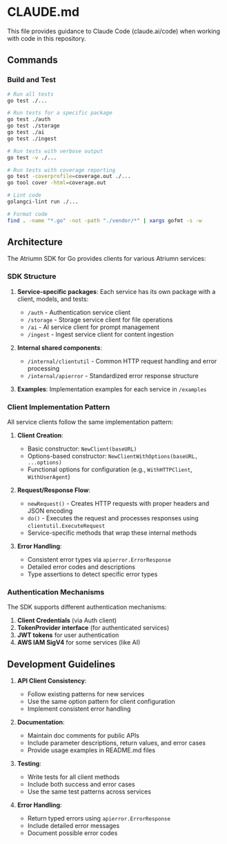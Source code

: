 # CLAUDE.md

This file provides guidance to Claude Code (claude.ai/code) when working with code in this repository.

## Commands

### Build and Test

```bash
# Run all tests
go test ./...

# Run tests for a specific package 
go test ./auth
go test ./storage
go test ./ai
go test ./ingest

# Run tests with verbose output
go test -v ./...

# Run tests with coverage reporting
go test -coverprofile=coverage.out ./...
go tool cover -html=coverage.out

# Lint code
golangci-lint run ./...

# Format code
find . -name "*.go" -not -path "./vendor/*" | xargs gofmt -s -w
```

## Architecture

The Atriumn SDK for Go provides clients for various Atriumn services:

### SDK Structure

1. **Service-specific packages**: Each service has its own package with a client, models, and tests:
   - `/auth` - Authentication service client
   - `/storage` - Storage service client for file operations
   - `/ai` - AI service client for prompt management
   - `/ingest` - Ingest service client for content ingestion

2. **Internal shared components**:
   - `/internal/clientutil` - Common HTTP request handling and error processing
   - `/internal/apierror` - Standardized error response structure

3. **Examples**: Implementation examples for each service in `/examples`

### Client Implementation Pattern

All service clients follow the same implementation pattern:

1. **Client Creation**:
   - Basic constructor: `NewClient(baseURL)`
   - Options-based constructor: `NewClientWithOptions(baseURL, ...options)`
   - Functional options for configuration (e.g., `WithHTTPClient`, `WithUserAgent`)

2. **Request/Response Flow**:
   - `newRequest()` - Creates HTTP requests with proper headers and JSON encoding
   - `do()` - Executes the request and processes responses using `clientutil.ExecuteRequest`
   - Service-specific methods that wrap these internal methods

3. **Error Handling**:
   - Consistent error types via `apierror.ErrorResponse`
   - Detailed error codes and descriptions
   - Type assertions to detect specific error types

### Authentication Mechanisms

The SDK supports different authentication mechanisms:

1. **Client Credentials** (via Auth client)
2. **TokenProvider interface** (for authenticated services)
3. **JWT tokens** for user authentication
4. **AWS IAM SigV4** for some services (like AI)

## Development Guidelines

1. **API Client Consistency**:
   - Follow existing patterns for new services
   - Use the same option pattern for client configuration
   - Implement consistent error handling

2. **Documentation**:
   - Maintain doc comments for public APIs
   - Include parameter descriptions, return values, and error cases
   - Provide usage examples in README.md files

3. **Testing**:
   - Write tests for all client methods
   - Include both success and error cases
   - Use the same test patterns across services

4. **Error Handling**:
   - Return typed errors using `apierror.ErrorResponse`
   - Include detailed error messages
   - Document possible error codes